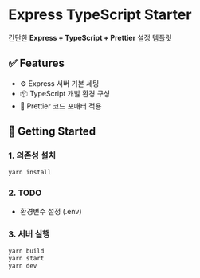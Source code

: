 # Express TypeScript Starter

간단한 **Express + TypeScript + Prettier** 설정 템플릿

## ✅ Features

- ⚙️ Express 서버 기본 세팅
- 📦 TypeScript 개발 환경 구성
- 💅 Prettier 코드 포매터 적용


## 🚀 Getting Started

### 1. 의존성 설치

```bash
yarn install
```

### 2. TODO

- 환경변수 설정 (.env)


### 3. 서버 실행

```bash
yarn build
yarn start
yarn dev
```